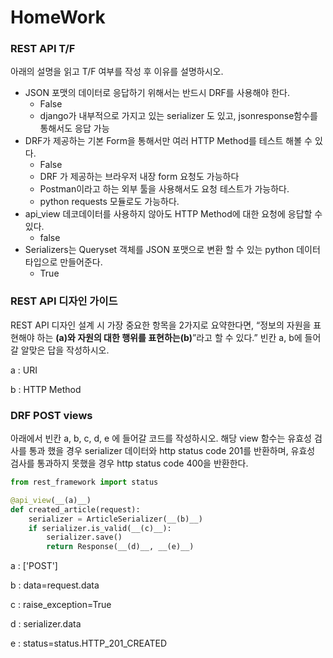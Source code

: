 # HomeWork
### REST API T/F

아래의 설명을 읽고 T/F 여부를 작성 후 이유를 설명하시오.

- JSON 포맷의 데이터로 응답하기 위해서는 반드시 DRF를 사용해야 한다.
  - False
  - django가 내부적으로 가지고 있는 serializer 도 있고, jsonresponse함수를 통해서도 응답 가능 
- DRF가 제공하는 기본 Form을 통해서만 여러 HTTP Method를 테스트 해볼 수 있다.
  - False
  - DRF 가 제공하는 브라우저 내장 form 요청도 가능하다
  - Postman이라고 하는 외부 툴을 사용해서도 요청 테스트가 가능하다.
  - python requests 모듈로도 가능하다.
- api_view 데코데이터를 사용하지 않아도 HTTP Method에 대한 요청에 응답할 수 있다.
  - false
- Serializers는 Queryset 객체를 JSON 포맷으로 변환 할 수 있는 python 데이터 타입으로 만들어준다.
  - True



### REST API 디자인 가이드

REST API 디자인 설계 시 가장 중요한 항목을 2가지로 요약한다면,
“정보의 자원을 표현해야 하는 __(a)__와 자원의 대한 행위를 표현하는__(b)__”라고 할 수 있다.”
빈칸 a, b에 들어갈 알맞은 답을 작성하시오.

a : URI

b : HTTP Method



### DRF POST views

아래에서 빈칸 a, b, c, d, e 에 들어갈 코드를 작성하시오. 해당 view 함수는 유효성 검사를 통과 했을 경우 serializer 데이터와 http status code 201를 반환하며, 유효성 검사를 통과하지 못했을 경우 http status code 400을 반환한다.

```python
from rest_framework import status

@api_view(__(a)__)
def created_article(request):
    serializer = ArticleSerializer(__(b)__)
    if serializer.is_valid(__(c)__):
        serializer.save()
        return Response(__(d)__, __(e)__)
```

a : ['POST']

b : data=request.data

c : raise_exception=True

d : serializer.data

e : status=status.HTTP_201_CREATED

